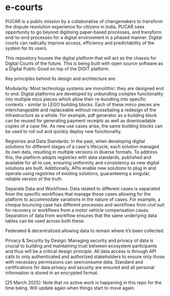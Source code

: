 # e-courts
PUCAR is a public mission by a collaborative of changemakers to transform the dispute resolution experience for citizens in India. PUCAR sees opportunity to go beyond digitising paper-based processes, and transform end-to-end processes for a digital environment in a phased manner. Digital courts can radically improve access, efficiency and predictability of the system for its users. 

This repository houses the digital platform that will act as the chassis for Digital Courts of the future. This is being built with open source software as a Digital Public Good on top of the DIGIT platform. 

Key principles behind its design and architecture are:

Modularity: Most technology systems are monolithic: they are designed end to end.  Digital platforms are developed by unbundling complex functionality into multiple mico pieces which allow their re-bundling into specific contexts - similar to LEGO building blocks. Each of these mirco pieces are interchangeable and replaceable without necessitating a redesign of the infrastructure as a whole. For example, pdf generator as a building block can be reused for generating payment receipts as well as downloadable copies of a case file. As new use cases arise, the same building blocks can be used to roll out and quickly deploy new functionality. 

Registries and Data Standards: In the past, when developing digital solutions for different stages of a case's lifecycle, each solution managed its own data, resulting in multiple versions in diverse formats. To address this, the platform adopts registries with data standards, published and available for all to use, ensuring uniformity and consistency as new digital solutions are built. Additionally, APIs enable new solutions to plug in and operate using registries of existing solutions, guaranteeing a singular, reliable version of the truth.

Separate Data and Workflows: Data related to different cases is separated from the specific workflows that manage those cases allowing for the platform to accommodate variations in the nature of cases. For example, a cheque bouncing case has different processes and workflows from civil suit for recovery or  workflows from a motor vehicle compensation cases. Separation of data from workflow ensures that the same underlying data tables can be used across both these.

Federated & decentralized allowing data to remain where it’s been collected. 

Privacy & Security by Design: Managing security and privacy of data is crucial to building and maintaining trust between ecosystem participants and thus will be a critical design principle. All data access is through API calls to only authenticated and authorized stakeholders to ensure only those with necessary permissions can see/consume data. Standard and certifications for data privacy and security are ensured and all personal information is stored in an encrypted format. 

[25 March 2025]: Note that no active work is happening in this repo for the time being. Will update again when things start to move again. 
